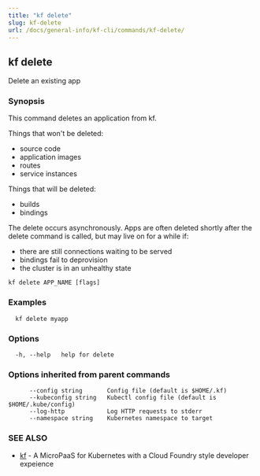 ```yaml
---
title: "kf delete"
slug: kf-delete
url: /docs/general-info/kf-cli/commands/kf-delete/
---
```

## kf delete

Delete an existing app

### Synopsis

This command deletes an application from kf.

 Things that won't be deleted:

  *  source code
  *  application images
  *  routes
  *  service instances

 Things that will be deleted:

  *  builds
  *  bindings

 The delete occurs asynchronously. Apps are often deleted shortly after the delete command is called, but may live on for a while if:

  *  there are still connections waiting to be served
  *  bindings fail to deprovision
  *  the cluster is in an unhealthy state

```
kf delete APP_NAME [flags]
```

### Examples

```
  kf delete myapp
```

### Options

```
  -h, --help   help for delete
```

### Options inherited from parent commands

```
      --config string       Config file (default is $HOME/.kf)
      --kubeconfig string   Kubectl config file (default is $HOME/.kube/config)
      --log-http            Log HTTP requests to stderr
      --namespace string    Kubernetes namespace to target
```

### SEE ALSO

* [kf](/docs/general-info/kf-cli/commands/kf/)	 - A MicroPaaS for Kubernetes with a Cloud Foundry style developer expeience

